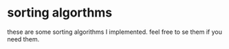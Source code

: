 # sorting algorthms
these are some sorting algorithms I implemented. feel free to se them if you need them.
